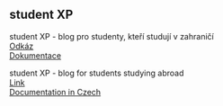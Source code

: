 <h2>student XP</h2>

<p>
  student XP - blog pro studenty, kteří studují v zahraničí 
  <br>
  <a href="http://wa.toad.cz/~ismukmak/ZWA/">Odkáz</a>
  <br>
  <a href="https://github.com/imakhambet/student-xp/blob/master/Documentation%20for%20%22Student%20XP%22.pdf">Dokumentace</a> 
</p>

<p>
  student XP - blog for students studying abroad 
  <br>
  <a href="http://wa.toad.cz/~ismukmak/ZWA/">Link</a>
  <br>
  <a href="https://github.com/imakhambet/student-xp/blob/master/Documentation%20for%20%22Student%20XP%22.pdf">Documentation in
    Czech</a>
</p>

